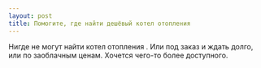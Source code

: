 ```yaml
---
layout: post 
title: Помогите, где найти дешёвый котел отопления 
--- 
```

Нигде не могут найти котел отопления . Или под заказ и ждать долго, или по заоблачным ценам. Хочется чего-то более доступного.
